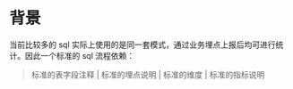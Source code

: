 # 背景

当前比较多的 sql 实际上使用的是同一套模式，通过业务埋点上报后均可进行统计。因此一个标准的 sql 流程依赖：

> 标准的表字段注释 | 标准的埋点说明 | 标准的维度 | 标准的指标说明
